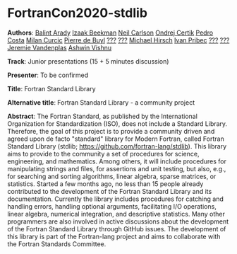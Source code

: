 # FortranCon2020-stdlib

**Authors**:
[Balint Arady](https://github.com/aradi)
[Izaak Beekman](https://github.com/zbeekman)
[Neil Carlson](https://github.com/nncarlson)
[Ondrej Certik](https://github.com/certik)
[Pedro Costa](https://github.com/p-costa)
[Milan Curcic](https://github.com/milancuric)
[Pierre de Buyl](https://github.com/pdebuyl)
[???](https://github.com/fiolj)
[???](https://github.com/JHenneberg)
[Michael Hirsch](https://github.com/scivision)
[Ivan Pribec](https://github.com/ivan-pi)
[???](https://github.com/sakamoti)
[???](https://github.com/nshaffer)
[Jeremie Vandenplas](https://github.com/jvdp1)
[Ashwin Vishnu](https://github.com/ashwinvis)


**Track**: Junior presentations (15 + 5 minutes discussion)

**Presenter**: To be confirmed

**Title**: Fortran Standard Library

**Alternative title**: Fortran Standard Library - a community project

**Abstract**:
The Fortran Standard, as published by the International Organization for Standardization (ISO), does not include a Standard Library.
Therefore, the goal of this project is to provide a community driven and agreed upon de facto "standard" library for Modern Fortran, called Fortran Standard Library (stdlib; https://github.com/fortran-lang/stdlib).
This library aims to provide to the community a set of procedures for science, engineering, and mathematics. Among others, it will include procedures for manipulating strings and files, for assertions and unit testing, but also, e.g., for searching and sorting algorithms, linear algebra, sparse matrices, or statistics.
Started a few months ago, no less than 15 people already contributed to the development of the Fortran Standard Library and its documentation.
Currently the library includes procedures for catching and handling errors, handling optional arguments, facilitating I/O operations, linear algebra, numerical integration, and descriptive statistics.
Many other programmers are also involved in active discussions about the development of the Fortran Standard Library through GitHub issues.
The development of this library is part of the Fortran-lang project and aims to collaborate with the Fortran Standards Committee.
